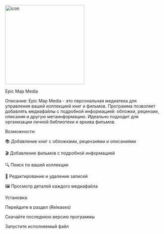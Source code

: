<img width="256" height="256" alt="icon" src="https://github.com/user-attachments/assets/d1df70a9-c58e-4d0b-92c3-2b6bddb0fad6" />

Epic Map Media

Описание:
Epic Map Media - это персональная медиатека для управления вашей коллекцией книг и фильмов. Программа позволяет добавлять медиафайлы с подробной информацией: обложки, рецензии, описания и другую метаинформацию. Идеально подходит для организации личной библиотеки и архива фильмов.

Возможности:

📚 Добавление книг с обложками, рецензиями и описаниями

🎬 Добавление фильмов с подробной информацией

🔍 Поиск по вашей коллекции

📝 Редактирование и удаление записей

🖼️ Просмотр деталей каждого медиафайла

Установка:

Перейдите в раздел (Releases)

Скачайте последнюю версию программы

Запустите исполняемый файл

